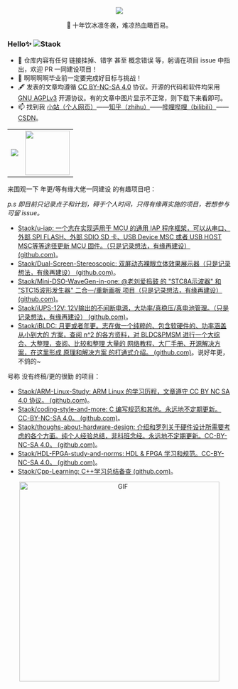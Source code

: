 <p align="center">
<img src="https://github-readme-stats.vercel.app/api?username=Staok&show_icons=true&hide_title=true&include_all_commits=true&locale=cn&theme=tokyonight" />
</p>

<p align="center"> 🌱 十年饮冰凛冬袭，难凉热血瞰百易。</p>

### Hello✨ <img src="https://komarev.com/ghpvc/?username=Staok&label=Visits" alt="Staok" />

- :hammer: 仓库内容有任何 链接挂掉、错字 甚至 概念错误 等，躬请在项目 issue 中指出，欢迎 PR 一同建设项目！
- :orange_book: 啊啊啊啊毕业前一定要完成好目标与挑战！
- 🖋 发表的文章均遵循 [CC BY-NC-SA 4.0](https://creativecommons.org/licenses/by-nc-sa/4.0/deed.zh) 协议。开源的代码和软件均采用 [GNU AGPLv3](http://www.gnu.org/licenses/agpl-3.0.html) 开源协议。有的文章中图片显示不正常，则下载下来看即可。
- 📫 找到我 [小站（个人网页）](https://staok.gitee.io/)——[知乎（zhihu）](https://www.zhihu.com/people/xuhaoyang)——[哔哩哔哩（bilibili）](https://space.bilibili.com/6767516)——[CSDN](https://blog.csdn.net/Staokgo)。

<p align="center" >
    <table border="0">
        <tr>
        <td> <img src="https://snakegithub.pages.dev/github-contribution-grid-snake.svg" /> </td>
        <td> <img src="https://github.githubassets.com/images/mona-loading-dark.gif" width="100px"/> </td>
        </tr>
    </table>
</p>

来围观一下 年更/等有缘大佬一同建设 的有趣项目吧：

*p.s 即目前只记录点子和计划，碍于个人时间，只得有缘再实施的项目，若想参与可留 issue。*

- [Staok/u-iap: 一个志在实现适用于 MCU 的通用 IAP 程序框架，可以从串口、外部 SPI FLASH、外部 SDIO SD 卡、USB Device MSC 或者 USB HOST MSC等等途径更新 MCU 固件。（只是记录想法，有缘再建设） (github.com)](https://github.com/Staok/u-iap)。
- [Staok/Dual-Screen-Stereoscopic: 双屏动态裸眼立体效果展示器（只是记录想法，有缘再建设） (github.com)](https://github.com/Staok/Dual-Screen-Stereoscopic)。
- [Staok/Mini-DSO-WaveGen-in-one: @老刘爱捣鼓 的 "STC8A示波器" 和 "STC15波形发生器" 二合一/重新画板 项目（只是记录想法，有缘再建设） (github.com)](https://github.com/Staok/Mini-DSO-WaveGen-in-one)。
- [Staok/iUPS-12V: 12V输出的不间断电源，大功率/真稳压/真电池管理。（只是记录想法，有缘再建设） (github.com)](https://github.com/Staok/iUPS-12V)。
- [Staok/iBLDC: 月更或者年更。志在做一个纯粹的、包含软硬件的、功率涵盖从小到大的 方案，查阅 n^2 的各方资料，对 BLDC&PMSM 进行一个大综合、大整理，查阅、比较和整理 大量的 网络教程、大厂手册、开源解决方案，在这里形成 原理和解决方案 的打通式介绍。 (github.com)](https://github.com/Staok/iBLDC)。说好年更，不鸽的~

号称 没有终稿/更的很勤 的项目：

- [Staok/ARM-Linux-Study: ARM Linux 的学习历程，文章遵守 CC BY NC SA 4.0 协议。 (github.com)](https://github.com/Staok/ARM-Linux-Study)。
- [Staok/coding-style-and-more: C 编写规范和其他。永远地不定期更新。CC-BY-NC-SA 4.0。 (github.com)](https://github.com/Staok/coding-style-and-more)。
- [Staok/thoughs-about-hardware-design: 介绍和罗列关于硬件设计所需要考虑的各个方面。纯个人经验总结，非科班念经。永远地不定期更新。CC-BY-NC-SA 4.0。 (github.com)](https://github.com/Staok/thoughs-about-hardware-design)。
- [Staok/HDL-FPGA-study-and-norms: HDL & FPGA 学习和规范。CC-BY-NC-SA 4.0。 (github.com)](https://github.com/Staok/HDL-FPGA-study-and-norms)。
- [Staok/Cpp-Learning: C++学习总结备查 (github.com)](https://github.com/Staok/Cpp-Learning)。

<p align="center" >
    <img  alt="GIF" src="https://github.com/abhisheknaiidu/abhisheknaiidu/blob/master/code.gif" width="450px" />
</p>